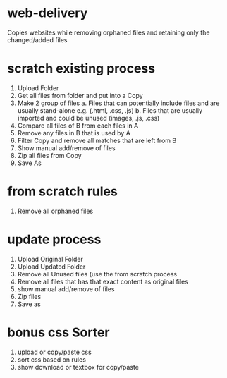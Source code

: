 # web-delivery
Copies websites while removing orphaned files and retaining only the changed/added files

# scratch existing process
1. Upload Folder
2. Get all files from folder and put into a Copy
3. Make 2 group of files
	a. Files that can potentially include files and are usually stand-alone e.g. (.html, .css, .js)
	b. Files that are usually imported and could be unused (images, .js, .css)
4. Compare all files of B from each files in A
5. Remove any files in B that is used by A
6. Filter Copy and remove all matches that are left from B
7. Show manual add/remove of files
8. Zip all files from Copy
9. Save As

# from scratch rules
1. Remove all orphaned files


# update process
1. Upload Original Folder
2. Upload Updated Folder
3. Remove all Unused files (use the from scratch process
4. Remove all files that has that exact content as original files
5. show manual add/remove of files
6. Zip files
7. Save as

# bonus css Sorter
1. upload or copy/paste css
2. sort css based on rules
3. show download or textbox for copy/paste